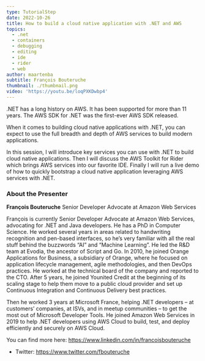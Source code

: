 ```yaml
---
type: TutorialStep
date: 2022-10-26
title: How to build a cloud native application with .NET and AWS
topics:
  - .net
  - containers
  - debugging
  - editing
  - ide
  - rider
  - web
author: maartenba
subtitle: François Bouteruche
thumbnail: ./thumbnail.png
video: 'https://youtu.be/loqPXKDwbp4'
---
```


.NET has a long history on AWS. It has been supported for more than 11 years. The AWS SDK for .NET was the first-ever AWS SDK released.

When it comes to building cloud native applications with .NET, you can expect to use the full breadth and depth of AWS services to build modern applications.

In this session, I will introduce key services you can use with .NET to build cloud native applications. Then I will discuss the AWS Toolkit for Rider which brings AWS services into our favorite IDE. Finally I will run a live demo of how to quickly bootstrap a cloud native application leveraging AWS services with .NET.

### About the Presenter

**François Bouteruche** Senior Developer Advocate at Amazon Web Services

François is currently Senior Developer Advocate at Amazon Web Services, advocating for .NET and Java developers. He has a PhD in Computer Science. He worked several years in areas related to handwriting recognition and pen-based interfaces, so he’s very familiar with all the real stuff behind the buzzwords “AI” and “Machine Learning”. He led the R&D team at Evodia, the ancestor of Script and Go. In 2010, he joined Orange Applications for Business, a subsidiary of Orange, where he focused on application lifecycle management, agile methodologies, and then DevOps practices. He worked at the technical board of the company and reported to the CTO. After 5 years, he joined Younited Credit at the beginning of its scaling stage to help them move to a public cloud provider and set up Continuous Integration and Continuous Delivery best practices.

Then he worked 3 years at Microsoft France, helping .NET developers – at customers’ companies, at ISVs, and in meetup communities – to get the most out of Microsoft Developer Tools. He joined Amazon Web Services in 2019 to help .NET developers using AWS Cloud to build, test, and deploy efficiently and securely on AWS Cloud.

You can find more here: https://www.linkedin.com/in/francoisbouteruche

* Twitter: https://www.twitter.com/fbouteruche
